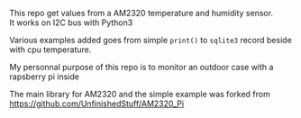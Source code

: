 
This repo get values from a AM2320 temperature and humidity sensor.  
It works on I2C bus with Python3

Various examples added goes from simple `print()` to `sqlite3` record beside with cpu temperature.  

My personnal purpose of this repo is to monitor an outdoor case with a rapsberry pi inside  

The main library for AM2320 and the simple example was forked from https://github.com/UnfinishedStuff/AM2320_Pi  
